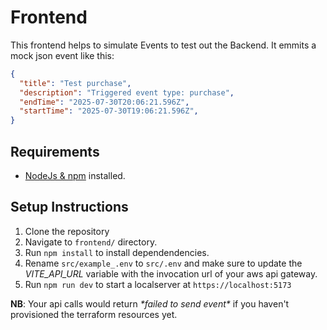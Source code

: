 # Frontend

This frontend helps to simulate Events to test out the Backend.
It emmits a mock json event like this:
```json
{
  "title": "Test purchase",
  "description": "Triggered event type: purchase",
  "endTime": "2025-07-30T20:06:21.596Z",
  "startTime": "2025-07-30T19:06:21.596Z",
}
```
## Requirements
-  [NodeJs  & npm](https://docs.npmjs.com/downloading-and-installing-node-js-and-npm/) installed.

## Setup Instructions
1. Clone the repository
2. Navigate to `frontend/` directory.
3. Run `npm install` to install dependendencies.
4. Rename `src/example_.env` to `src/.env` and make sure to update the *VITE_API_URL* variable with the invocation url of your aws api gateway.
4. Run `npm run dev` to start a localserver at `https://localhost:5173`

**NB**: Your api calls would return *\*failed to send event\** if you haven't provisioned the terraform resources yet.